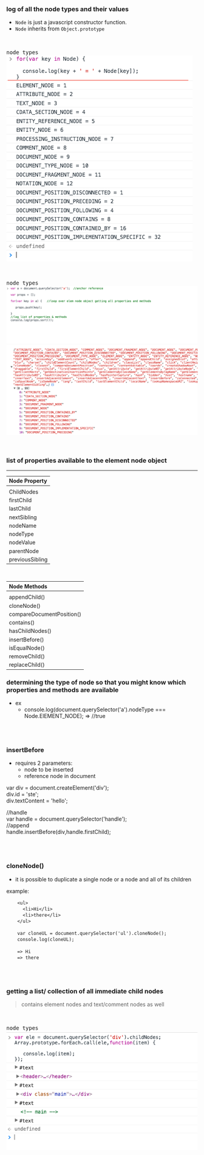 ### log of all the node types and their values
- `Node` is just a javascript constructor function.    
- `Node` inherits from `Object.prototype`

<br />
  
 <kbd>node types</kbd>       
 ![js1](images/dom01.png)
 
 
 <br />
  
 <kbd>node types</kbd>       
 ![js1](images/dom002.png)


<br>

### list of properties available to the element node object

<hr>


|         Node Property                                                           |
|   :-----------------------                                                     |      
|                                                                                | 
|    ChildNodes                                    |
|    firstChild                                         |
|    lastChild                           |
|    nextSibling                           |
|    nodeName                    |     
|    nodeType                       |
|    nodeValue                                                    |
|    parentNode      |   
|    previousSibling                       |
      
                                       
<br/>


|         Node Methods                                                           |
|   :-----------------------                                                     |      
|                                                                                | 
|    appendChild()                                    |
|    cloneNode()                                        |
|    compareDocumentPosition()                           |
|    contains()                           |
|    hasChildNodes()                    |     
|    insertBefore()                       |
|    isEqualNode()                                                    |
|    removeChild()      |   
|    replaceChild()                       |



### determining the type of node so that you might know which properties and methods are available
- ex
  - console.log(document.querySelector('a').nodeType === Node.ElEMENT_NODE);
  => //true
  
  
<br><br>
  
### insertBefore
- requires 2 parameters:
  - node to be inserted    
  - reference node in document    

var div = document.createElement('div');         
div.id = 'ste';     
div.textContent = 'hello';      

//handle      
var handle = document.querySelector('handle');      
//append       
handle.insertBefore(div,handle.firstChild);        


<br><br>

### cloneNode()
- it is possible to duplicate a single node or a node and all of its children

example:      

```
    <ul>
      <li>Hi</li>
      <li>there</li>
    </ul>
    
    var cloneUL = document.querySelector('ul').cloneNode();
    console.log(cloneUL);
    
    => Hi
    => there
```


<br><br>
### getting a list/ collection of all immediate child nodes
> contains element nodes and text/comment nodes as well

<br />
  
<kbd>node types</kbd>       
![js1](images/dom03.png)








  
